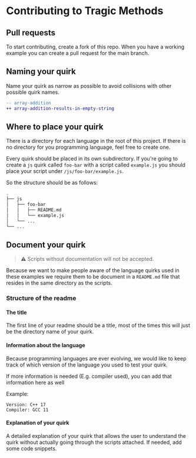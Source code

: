# Contributing to Tragic Methods

## Pull requests

To start contributing, create a fork of this repo. When you have a working example you can create a pull request for the main branch.

## Naming your quirk

Name your quirk as narrow as possible to avoid collisions with other possible quirk names.

```diff
-- array-addition
++ array-addition-results-in-empty-string
```

## Where to place your quirk

There is a directory for each language in the root of this project. If there is no directory for you programming language, feel free to create one.

Every quirk should be placed in its own subdirectory. If you're going to create a `js` quirk called `foo-bar` with a script called `example.js` you should place your script under `/js/foo-bar/example.js`.

So the structure should be as follows:

```bash
.
├── js
│   ├── foo-bar
│   │   ├── README.md
│   │   └── example.js
│   └── ...
└── ...
```

## Document your quirk

> :warning: Scripts without documentation will not be accepted.

Because we want to make people aware of the language quirks used in these examples
we require them to be document in a `README.md` file that resides in the same directory
as the scripts.

### Structure of the readme

#### The title

The first line of your readme should be a title, most of the times this will just be the directory name of your quirk.

#### Information about the language

Because programming languages are ever evolving, we would like to keep track of which version of the language you used to test your quirk.

If more information is needed (E.g. compiler used), you can add that information here as well

Example:
```
Version: C++ 17
Compiler: GCC 11
```

#### Explanation of your quirk

A detailed explanation of your quirk that allows the user to understand the quirk without actually going through the scripts attached. If needed, add some code snippets.
